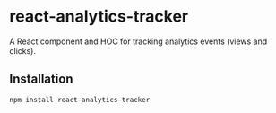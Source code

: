 # react-analytics-tracker

A React component and HOC for tracking analytics events (views and clicks).

## Installation

```sh
npm install react-analytics-tracker
```
